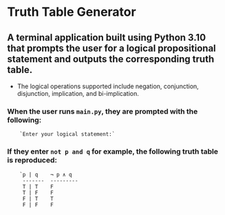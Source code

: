 # Truth Table Generator
## A terminal application built using Python 3.10 that prompts the user for a logical propositional statement and outputs the corresponding truth table.

* The logical operations supported include negation, conjunction, disjunction, implication, and bi-implication.


### When the user runs `main.py`, they are prompted with the following:

        `Enter your logical statement:`
        
        
### If they enter `not p and q` for example, the following truth table is reproduced:

        `p | q    ¬ p ∧ q
         -------  ---------
         T | T    F
         T | F    F
         F | T    T
         F | F    F

